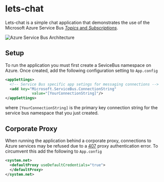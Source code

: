 # lets-chat
Lets-chat is a simple chat application that demonstrates the use of the Microsoft Azure Service Bus [*Topics* and *Subscriptions*](https://docs.microsoft.com/en-us/azure/service-bus-messaging/service-bus-dotnet-how-to-use-topics-subscriptions).

![Azure Service Bus Architecture](https://docs.microsoft.com/en-us/azure/includes/media/howto-service-bus-topics/sb-topics-01.png)


## Setup
To run the application you must first create a SeviceBus namespace on Azure. Once created, add the following configuration setting to `App.config`

```xml
<appSettings>
  <!-- Service Bus specific app setings for messaging connections -->
  <add key="Microsoft.ServiceBus.ConnectionString"
            value="[YourConnectionString]"/>
</appSettings>
```
where `[YourConnectionString]` is the primary key connection string for the service bus namespace that you just created.

## Corporate Proxy
When running the application behind a corporate proxy, connections to Azure services may be refused due to a [407](https://developer.mozilla.org/en-US/docs/Web/HTTP/Status) proxy authentication error. To circumvent this add the following to `App.config`

```xml
<system.net>
  <defaultProxy useDefaultCredentials="true">
  </defaultProxy>
</system.net>
```

